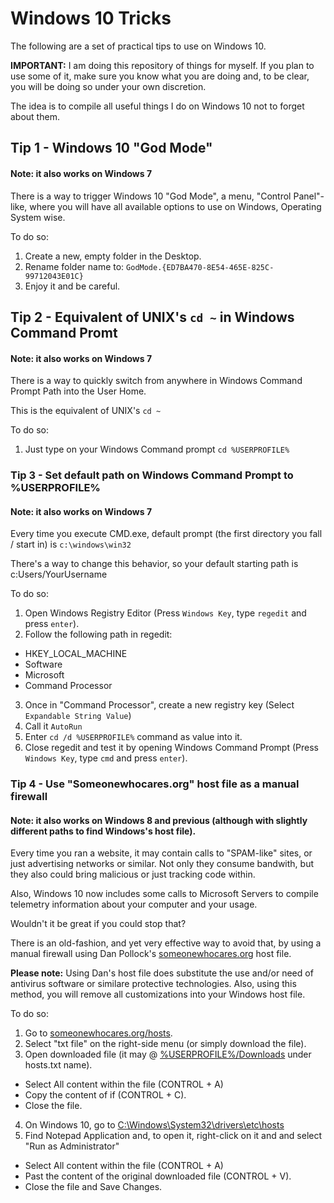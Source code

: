 # Windows 10 Tricks

The following are a set of practical tips to use on Windows 10.

**IMPORTANT:** I am doing this repository of things for myself. If you plan to use some of it, make sure you know what you are doing and, to be clear, you will be doing so under your own discretion.

The idea is to compile all useful things I do on Windows 10 not to forget about them.

## Tip 1 - Windows 10 "God Mode"
#### Note: it also works on Windows 7

There is a way to trigger Windows 10 "God Mode", a menu, "Control Panel"-like, where you will have all available options to use on Windows, Operating System wise.

To do so:

1. Create a new, empty folder in the Desktop.
2. Rename folder name to: `GodMode.{ED7BA470-8E54-465E-825C-99712043E01C}`
3. Enjoy it and be careful.

## Tip 2 - Equivalent of UNIX's `cd ~` in Windows Command Promt
#### Note: it also works on Windows 7

There is a way to quickly switch from anywhere in Windows Command Prompt Path into the User Home.

This is the equivalent of UNIX's `cd ~`

To do so:

1. Just type on your Windows Command prompt `cd %USERPROFILE%`

### Tip 3 - Set default path on Windows Command Prompt to %USERPROFILE%
#### Note: it also works on Windows 7

Every time you execute CMD.exe, default prompt (the first directory you fall / start in) is `c:\windows\win32`

There's a way to change this behavior, so your default starting path is c:Users/YourUsername

To do so:

1. Open Windows Registry Editor (Press `Windows Key`, type `regedit` and press `enter`).
2. Follow the following path in regedit:
  * HKEY_LOCAL_MACHINE
  * Software
  * Microsoft
  * Command Processor
3. Once in "Command Processor", create a new registry key (Select `Expandable String Value`)
4. Call it `AutoRun`
5. Enter `cd /d %USERPROFILE%` command as value into it.
6. Close regedit and test it by opening Windows Command Prompt (Press `Windows Key`, type `cmd` and press `enter`).

### Tip 4 - Use "Someonewhocares.org" host file as a manual firewall
#### Note: it also works on Windows 8 and previous (although with slightly different paths to find Windows's host file).

Every time you ran a website, it may contain calls to "SPAM-like" sites, or just advertising networks or similar. Not only they consume bandwith, but they also could bring malicious or just tracking code within.

Also, Windows 10 now includes some calls to Microsoft Servers to compile telemetry information about your computer and your usage.

Wouldn't it be great if you could stop that?

There is an old-fashion, and yet very effective way to avoid that, by using a manual firewall using Dan Pollock's [someonewhocares.org](http://someonewhocares.org) host file.

**Please note:** Using Dan's host file does substitute the use and/or need of antivirus software or similare protective technologies. Also, using this method, you will remove all customizations into your Windows host file.

To do so:

1. Go to [someonewhocares.org/hosts](http://someonewhocares.org/hosts).
2. Select "txt file" on the right-side menu (or simply download the file).
3. Open downloaded file (it may @ [%USERPROFILE%/Downloads](%USERPROFILE%/Downloads) under hosts.txt name).
  - Select All content within the file (CONTROL + A)
  - Copy the content of if (CONTROL + C).
  - Close the file.
4. On Windows 10, go to  [C:\Windows\System32\drivers\etc\hosts](C:\Windows\System32\drivers\etc\hosts)
5. Find Notepad Application and, to open it, right-click on it and and select "Run as Administrator"
  - Select All content within the file (CONTROL + A)
  - Past the content of the original downloaded file (CONTROL + V).
  - Close the file and Save Changes.
